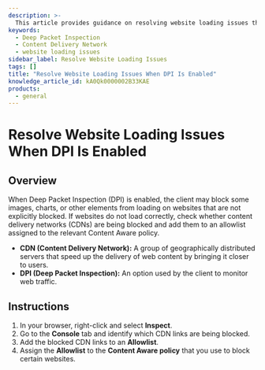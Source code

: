 ```yaml
---
description: >-
  This article provides guidance on resolving website loading issues that may occur when Deep Packet Inspection (DPI) is enabled, including steps to allowlist blocked content delivery networks (CDNs).
keywords:
  - Deep Packet Inspection
  - Content Delivery Network
  - website loading issues
sidebar_label: Resolve Website Loading Issues
tags: []
title: "Resolve Website Loading Issues When DPI Is Enabled"
knowledge_article_id: kA0Qk0000002B33KAE
products:
  - general
---
```


# Resolve Website Loading Issues When DPI Is Enabled

## Overview

When Deep Packet Inspection (DPI) is enabled, the client may block some images, charts, or other elements from loading on websites that are not explicitly blocked. If websites do not load correctly, check whether content delivery networks (CDNs) are being blocked and add them to an allowlist assigned to the relevant Content Aware policy.

- **CDN (Content Delivery Network):** A group of geographically distributed servers that speed up the delivery of web content by bringing it closer to users.
- **DPI (Deep Packet Inspection):** An option used by the client to monitor web traffic.

## Instructions

1. In your browser, right-click and select **Inspect**.
2. Go to the **Console** tab and identify which CDN links are being blocked.
3. Add the blocked CDN links to an **Allowlist**.
4. Assign the **Allowlist** to the **Content Aware policy** that you use to block certain websites.
